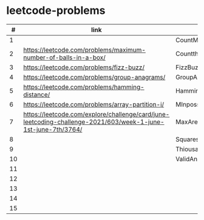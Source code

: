 # leetcode-problems


| # | link                                                                                                          | solution                       |
|---|---------------------------------------------------------------------------------------------------------------|--------------------------------|
|  1 |                                                                                                               | CountMostrepeatednumberinArray |
|  2 | https://leetcode.com/problems/maximum-number-of-balls-in-a-box/                                               | CountthemostBalls              |
|  3 | https://leetcode.com/problems/fizz-buzz/                                                                      | FizzBuzz                       |
|  4 | https://leetcode.com/problems/group-anagrams/                                                                  | GroupAnagrams                  |
|  5 | https://leetcode.com/problems/hamming-distance/                                                               | HammingDistance                |
|  6 | https://leetcode.com/problems/array-partition-i/                                                              | MInpossiblePairing             |
|  7 | https://leetcode.com/explore/challenge/card/june-leetcoding-challenge-2021/603/week-1-june-1st-june-7th/3764/ | MaxAreaOfIsland                |
|  8 |                                                                                                               | SquaresOfSortedArray           |
|  9 |                                                                                                               | ThiousandSeperator             |
|  10|                                                                                                               | ValidAnagram                   |
|  11 |                                                                                                               |                                |
|  12 |                                                                                                               |                                |
|  13 |                                                                                                               |                                |
|  14 |                                                                                                               |                                |
|  15 |                                                                                                               |                                |
